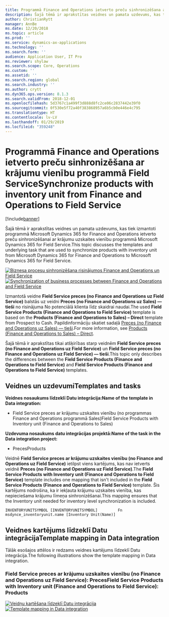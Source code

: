 ```yaml
---
title: Programmā Finance and Operations ietverto preču sinhronizēšana ar krājumu uzskaites vienību programmā Field Service
description: Šajā tēmā ir aprakstītas veidnes un pamata uzdevums, kas tiek izmantoti programmā Microsoft Dynamics 365 for Finance and Operations ietverto preču sinhronizēšanai ar krājumu uzskaites vienību programmā Microsoft Dynamics 365 for Field Service.
author: ChristianRytt
manager: AnnBe
ms.date: 12/20/2018
ms.topic: article
ms.prod: ''
ms.service: dynamics-ax-applications
ms.technology: ''
ms.search.form: ''
audience: Application User, IT Pro
ms.reviewer: shylaw
ms.search.scope: Core, Operations
ms.custom: ''
ms.assetid: ''
ms.search.region: global
ms.search.industry: ''
ms.author: crytt
ms.dyn365.ops.version: 8.1.3
ms.search.validFrom: 2018-12-01
ms.openlocfilehash: 5d3767c1a499f3d888d8fc2ce06c2837442e39f0
ms.sourcegitcommit: 0f530e5f72a40f383868957a6b5cb0e446e4c795
ms.translationtype: HT
ms.contentlocale: lv-LV
ms.lasthandoff: 01/29/2019
ms.locfileid: "359248"
---
```

# <a name="synchronize-products-with-inventory-unit-from-finance-and-operations-to-field-service"></a><span data-ttu-id="ab697-103">Programmā Finance and Operations ietverto preču sinhronizēšana ar krājumu vienību programmā Field Service</span><span class="sxs-lookup"><span data-stu-id="ab697-103">Synchronize products with inventory unit from Finance and Operations to Field Service</span></span>

[!include[banner](../includes/banner.md)]

<span data-ttu-id="ab697-104">Šajā tēmā ir aprakstītas veidnes un pamata uzdevums, kas tiek izmantoti programmā Microsoft Dynamics 365 for Finance and Operations ietverto preču sinhronizēšanai ar krājumu uzskaites vienību programmā Microsoft Dynamics 365 for Field Service.</span><span class="sxs-lookup"><span data-stu-id="ab697-104">This topic discusses the templates and underlying task that are used to synchronize products with inventory unit from Microsoft Dynamics 365 for Finance and Operations to Microsoft Dynamics 365 for Field Service.</span></span>

<span data-ttu-id="ab697-105">[![Biznesa procesu sinhronizēšana risinājumos Finance and Operations un Field Service](./media/FSProductsOW.png)](./media/FSProductsOW.png)</span><span class="sxs-lookup"><span data-stu-id="ab697-105">[![Synchronization of business processes between Finance and Operations and Field Service](./media/FSProductsOW.png)](./media/FSProductsOW.png)</span></span>

<span data-ttu-id="ab697-106">Izmantotā veidne **Field Service preces (no Finance and Operations uz Field Service)** balstās uz veidni **Preces (no Finance and Operations uz Sales) — tieši** no risinājuma No potenciālā klienta līdz skaidrai naudai.</span><span class="sxs-lookup"><span data-stu-id="ab697-106">The used **Field Service Products (Finance and Operations to Field Service)** template is based on the **Products (Finance and Operations to Sales) – Direct** template from Prospect to Cash.</span></span> <span data-ttu-id="ab697-107">Papildinformāciju skatiet sadaļā [Preces (no Finance and Operations uz Sales) — tieši](products-template-mapping-direct.md).</span><span class="sxs-lookup"><span data-stu-id="ab697-107">For more information, see [Products (Finance and Operations to Sales) – Direct](products-template-mapping-direct.md).</span></span>

<span data-ttu-id="ab697-108">Šajā tēmā ir aprakstītas tikai atšķirības starp veidnēm **Field Service preces (no Finance and Operations uz Field Service)** un **Field Service preces (no Finance and Operations uz Field Service) — tieši**.</span><span class="sxs-lookup"><span data-stu-id="ab697-108">This topic only describes the differences between the **Field Service Products (Finance and Operations to Field Service)** and **Field Service Products (Finance and Operations to Field Service)** templates.</span></span>

## <a name="templates-and-tasks"></a><span data-ttu-id="ab697-109">Veidnes un uzdevumi</span><span class="sxs-lookup"><span data-stu-id="ab697-109">Templates and tasks</span></span>

<span data-ttu-id="ab697-110">**Veidnes nosaukums līdzeklī Datu integrācija:**</span><span class="sxs-lookup"><span data-stu-id="ab697-110">**Name of the template in Data integration:**</span></span>

- <span data-ttu-id="ab697-111">Field Service preces ar krājumu uzskaites vienību (no programmas Finance and Operations programmā Sales)</span><span class="sxs-lookup"><span data-stu-id="ab697-111">Field Service Products with Inventory unit (Finance and Operations to Sales)</span></span>

<span data-ttu-id="ab697-112">**Uzdevuma nosaukums datu integrācijas projektā:**</span><span class="sxs-lookup"><span data-stu-id="ab697-112">**Name of the task in the Data integration project:**</span></span>

- <span data-ttu-id="ab697-113">Preces</span><span class="sxs-lookup"><span data-stu-id="ab697-113">Products</span></span>

<span data-ttu-id="ab697-114">Veidnē **Field Service preces ar krājumu uzskaites vienību (no Finance and Operations uz Field Service)** ietilpst viens kartējums, kas nav ietverts veidnē **Preces (no Finance and Operations uz Field Service)**.</span><span class="sxs-lookup"><span data-stu-id="ab697-114">The **Field Service Products with Inventory unit (Finance and Operations to Field Service)** template includes one mapping that isn't included in the **Field Service Products (Finance and Operations to Field Service)** template.</span></span> <span data-ttu-id="ab697-115">Šis kartējums nodrošina, ka ir iekļauta krājumu uzskaites vienība, kas nepieciešama krājumu līmeņa sinhronizēšanai.</span><span class="sxs-lookup"><span data-stu-id="ab697-115">This mapping ensures that the Inventory unit needed for inventory level synchronization is included.</span></span>

```
INVENTORYUNITSYMBOL [INVENTORYUNITSYMBOL]         Fn        msdynce_inventoryunit.name [Inventory Unit(Name)] 
```

## <a name="template-mapping-in-data-integration"></a><span data-ttu-id="ab697-116">Veidnes kartējums līdzeklī Datu integrācija</span><span class="sxs-lookup"><span data-stu-id="ab697-116">Template mapping in Data integration</span></span>

<span data-ttu-id="ab697-117">Tālāk esošajos attēlos ir redzams veidnes kartējums līdzeklī Datu integrācija.</span><span class="sxs-lookup"><span data-stu-id="ab697-117">The following illustrations show the template mapping in Data integration.</span></span>

### <a name="field-service-products-with-inventory-unit-finance-and-operations-to-field-service-products"></a><span data-ttu-id="ab697-118">Field Service preces ar krājumu uzskaites vienību (no Finance and Operations uz Field Service): Preces</span><span class="sxs-lookup"><span data-stu-id="ab697-118">Field Service Products with Inventory unit (Finance and Operations to Field Service): Products</span></span>

<span data-ttu-id="ab697-119">[![Veidņu kartēšana līdzeklī Datu integrācija](./media/FSProduct1.png)](./media/FSProduct1.png)</span><span class="sxs-lookup"><span data-stu-id="ab697-119">[![Template mapping in Data integration](./media/FSProduct1.png)](./media/FSProduct1.png)</span></span>
